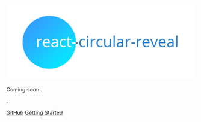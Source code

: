 ![logo](_media/logo.png)

<!--
- Simple and lightweight (~1.9kB gzipped)
- Magical and transparent rest calls and error management
- Compatible with React Hooks, but works everywhere

-->

Coming soon..

.

[GitHub](https://github.com/nosachamos/react-circular-reveal/)
[Getting Started](/home)
